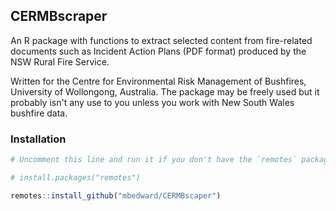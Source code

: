 ## CERMBscraper

An R package with functions to extract selected content from fire-related
documents such as Incident Action Plans (PDF format) produced by the NSW 
Rural Fire Service.

Written for the Centre for Environmental Risk Management of Bushfires,
University of Wollongong, Australia. The package may be freely used 
but it probably isn't any use to you unless you work with New South Wales
bushfire data.


### Installation

``` r
# Uncomment this line and run it if you don't have the `remotes` package

# install.packages("remotes")

remotes::install_github("mbedward/CERMBscaper")

```

